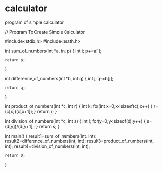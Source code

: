 # calculator
program of simple calculator

// Program To Create Simple Calculator

#include<stdio.h>
#include<math.h>

int sum_of_numbers(int *a, int p)
{
	int i;
	p+=a[i];

	return p;
}

int difference_of_numbers(int *b, int q)
{
	int j;
	q-=b[j];

	return q;
}

int product_of_numbers(int *c, int r)
{
	int k;
	for(int x=0;x<sizeof(c);x++)
	{
		r=(c[x])(c[x+1]);
	}
	return r;
}

int division_of_numbers(int *d, int s)
{
	int l;
	for(y=0;y<sizeof(d);y++)
	{
		s=(d[y])/(d[y+1]);
	}
	return s;
}


int main()
{
	result1=sum_of_numbers(int, int);
	result2=difference_of_numbers(int, int);
	result3=product_of_numbers(int, int);
	result4=division_of_numbers(int, int);

	return 0;
}
